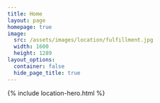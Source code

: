 ```yaml
---
title: Home
layout: page
homepage: true
image:
  src: /assets/images/location/fulfillment.jpg
  width: 1600
  height: 1289
layout_options:
  container: false
  hide_page_title: true
---
```


{% include location-hero.html %}
